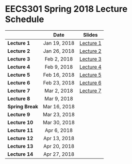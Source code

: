 # EECS301 Spring 2018 Lecture Schedule

|                  |    Date      | Slides |
|------------------|:------------:|:------:|
| **Lecture 1**    | Jan 19, 2018 | [Lecture 1](https://gitpitch.com/CWRU-EECS301-S18/syllabus/master?p=/Lectures/Lecture01/Slides) |
| **Lecture 2**    | Jan 26, 2018 | [Lecture 2](https://gitpitch.com/CWRU-EECS301-S18/syllabus/master?p=/Lectures/Lecture02/Slides) |
| **Lecture 3**    | Feb 2, 2018  | [Lecture 3](https://gitpitch.com/CWRU-EECS301-S18/syllabus/master?p=/Lectures/Lecture03/Slides) |
| **Lecture 4**    | Feb 9, 2018  | [Lecture 4](https://gitpitch.com/CWRU-EECS301-S18/syllabus/master?p=/Lectures/Lecture04/Slides) |
| **Lecture 5**    | Feb 16, 2018 | [Lecture 5](https://gitpitch.com/CWRU-EECS301-S18/syllabus/master?p=/Lectures/Lecture05/Slides) |
| **Lecture 6**    | Feb 23, 2018 | [Lecture 6](https://gitpitch.com/CWRU-EECS301-S18/syllabus/master?p=/Lectures/Lecture06/Slides) |
| **Lecture 7**    | Mar 2, 2018  | [Lecture 7](https://gitpitch.com/CWRU-EECS301-S18/syllabus/master?p=/Lectures/Lecture07/Slides) |
| **Lecture 8**    | Mar 9, 2018  |  |
| **Spring Break** | Mar 16, 2018 |  |
| **Lecture 9**    | Mar 23, 2018 |  |
| **Lecture 10**   | Mar 30, 2018 |  |
| **Lecture 11**   | Apr 6, 2018  |  |
| **Lecture 12**   | Apr 13, 2018 |  |
| **Lecture 13**   | Apr 20, 2018 |  |
| **Lecture 14**   | Apr 27, 2018 |  |

